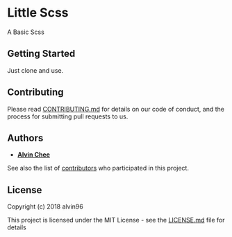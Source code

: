 # Little Scss

A Basic Scss

## Getting Started

Just clone and use.
## Contributing

Please read [CONTRIBUTING.md](https://gist.github.com/PurpleBooth/b24679402957c63ec426) for details on our code of conduct, and the process for submitting pull requests to us.

## Authors

* [**Alvin Chee**](https://github.com/alvin96)

See also the list of [contributors](https://github.com/alvin96/little-scss/contributors) who participated in this project.

## License
Copyright (c) 2018 alvin96

This project is licensed under the MIT License - see the [LICENSE.md](LICENSE.md) file for details
